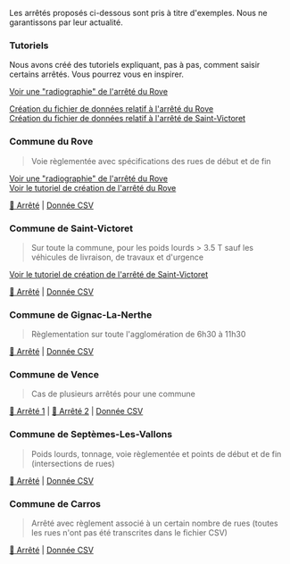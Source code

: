 Les arrêtés proposés ci-dessous sont pris à titre d'exemples. Nous ne garantissons par leur actualité.

### Tutoriels
Nous avons créé des tutoriels expliquant, pas à pas, comment saisir certains arrêtés. Vous pourrez vous en inspirer.

[Voir une "radiographie" de l'arrêté du Rove](exemples/le-rove-radio.md)  

[Création du fichier de données relatif à l'arrêté du Rove](exemples/le-rove.md)  
[Création du fichier de données relatif à l'arrêté de Saint-Victoret](exemples/st-victoret.md)

### Commune du Rove
> Voie règlementée avec spécifications des rues de début et de fin  

[Voir une "radiographie" de l'arrêté du Rove](exemples/le-rove-radio.md)  
[Voir le tutoriel de création de l'arrêté du Rove](exemples/le-rove.md)

[📜 Arrêté](examples/le-rove.jpg) | [Donnée CSV](exemples/le-rove.csv)


### Commune de Saint-Victoret
> Sur toute la commune, pour les poids lourds > 3.5 T sauf les véhicules de livraison, de travaux et d'urgence  

[Voir le tutoriel de création de l'arrêté de Saint-Victoret](exemples/le-rove.md)

[📜 Arrêté](examples/st-victoret.png) | [Donnée CSV](exemples/st-victoret.csv)

### Commune de Gignac-La-Nerthe
> Règlementation sur toute l'agglomération de 6h30 à 11h30  

[📜 Arrêté](exemples/gignac-la-nerthe.png) | [Donnée CSV](exemples/gignac.csv)


### Commune de Vence
> Cas de plusieurs arrêtés pour une commune  

[📜 Arrêté 1](exemples/vence1.png) | [📜 Arrêté 2](exemples/vence2.png) | [Donnée CSV](exemples/vence.csv)

### Commune de Septèmes-Les-Vallons
> Poids lourds, tonnage, voie règlementée et points de début et de fin (intersections de rues)   

[📜 Arrêté](exemples/septemes-les-vallons.png) | [Donnée CSV](exemples/septemes-les-vallons.csv)

### Commune de Carros
> Arrêté avec règlement associé à un certain nombre de rues (toutes les rues n'ont pas été transcrites dans le fichier CSV) 

[📜 Arrêté](exemples/carros.png) | [Donnée CSV](exemples/carros.csv)

<!--
### Commune de Fuveau
> Règlementation les jours de marché avec sens uniques de circulation  

[📜 Arrêté](http://www.mairiedefuveau.fr/index.php/documents-a-telecharger/actualites/1937-2018-10-17-arrete-general-de-circulation-dans-le-centre-ville/file) | [Donnée CSV](https://github.com/CEREMA/schema-arrete-permanent-circulation/blob/master/exemples/exemple-fuveau-valide.csv)
-->



